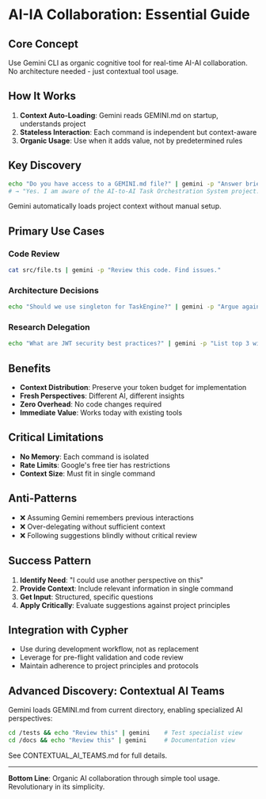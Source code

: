 # AI-IA Collaboration: Essential Guide

## Core Concept
Use Gemini CLI as organic cognitive tool for real-time AI-AI collaboration. No architecture needed - just contextual tool usage.

## How It Works
1. **Context Auto-Loading**: Gemini reads GEMINI.md on startup, understands project
2. **Stateless Interaction**: Each command is independent but context-aware
3. **Organic Usage**: Use when it adds value, not by predetermined rules

## Key Discovery
```bash
echo "Do you have access to a GEMINI.md file?" | gemini -p "Answer briefly"
# → "Yes. I am aware of the AI-to-AI Task Orchestration System project."
```

Gemini automatically loads project context without manual setup.

## Primary Use Cases

### Code Review
```bash
cat src/file.ts | gemini -p "Review this code. Find issues."
```

### Architecture Decisions
```bash
echo "Should we use singleton for TaskEngine?" | gemini -p "Argue against this"
```

### Research Delegation
```bash
echo "What are JWT security best practices?" | gemini -p "List top 3 with explanations"
```

## Benefits
- **Context Distribution**: Preserve your token budget for implementation
- **Fresh Perspectives**: Different AI, different insights
- **Zero Overhead**: No code changes required
- **Immediate Value**: Works today with existing tools

## Critical Limitations
- **No Memory**: Each command is isolated
- **Rate Limits**: Google's free tier has restrictions
- **Context Size**: Must fit in single command

## Anti-Patterns
- ❌ Assuming Gemini remembers previous interactions
- ❌ Over-delegating without sufficient context
- ❌ Following suggestions blindly without critical review

## Success Pattern
1. **Identify Need**: "I could use another perspective on this"
2. **Provide Context**: Include relevant information in single command
3. **Get Input**: Structured, specific questions
4. **Apply Critically**: Evaluate suggestions against project principles

## Integration with Cypher
- Use during development workflow, not as replacement
- Leverage for pre-flight validation and code review
- Maintain adherence to project principles and protocols

## Advanced Discovery: Contextual AI Teams
Gemini loads GEMINI.md from current directory, enabling specialized AI perspectives:
```bash
cd /tests && echo "Review this" | gemini    # Test specialist view
cd /docs && echo "Review this" | gemini     # Documentation view
```
See CONTEXTUAL_AI_TEAMS.md for full details.

---

**Bottom Line**: Organic AI collaboration through simple tool usage. Revolutionary in its simplicity.